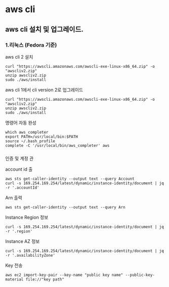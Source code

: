 # aws cli

## aws cli 설치 및 업그레이드.

### 1.리눅스 \(Fedora 기준\)

aws cli 2 설치

```text
curl "https://awscli.amazonaws.com/awscli-exe-linux-x86_64.zip" -o "awscliv2.zip"
unzip awscliv2.zip
sudo ./aws/install

```

aws cli 1에서 cli version 2로 업그레이드

```text
curl "https://awscli.amazonaws.com/awscli-exe-linux-x86_64.zip" -o "awscliv2.zip"
unzip awscliv2.zip
sudo ./aws/install

```

명령어 자동 완성

```text
which aws_completer
export PATH=/usr/local/bin:$PATH
source ~/.bash_profile
complete -C '/usr/local/bin/aws_completer' aws

```

### 

인증 및 계정 관

account id 출

```text
aws sts get-caller-identity --output text --query Account
curl -s 169.254.169.254/latest/dynamic/instance-identity/document | jq -r '.accountId'
```

Arn 출력

```text
aws sts get-caller-identity --output text --query Arn
```

Instance Region 정보

```text
curl -s 169.254.169.254/latest/dynamic/instance-identity/document | jq -r '.region'
```

Instance AZ 정보

```text
curl -s 169.254.169.254/latest/dynamic/instance-identity/document | jq -r '.availabilityZone'
```

Key 전송

```text
aws ec2 import-key-pair --key-name "public key name" --public-key-material file://"key path"
```



